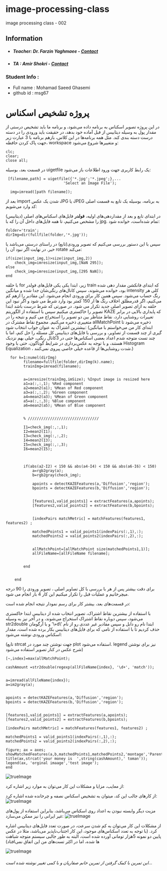 # image-processing-class

image processing class - 002

## Information

- ##### Teacher: Dr. Farzin Yaghmaee - [Contact](mailto:f_yaghmaee@semnan.ac.ir)
- ##### TA : Amir Shokri - [Contact](mailto:amirsh.nll@gmail.com)

### Student Info :

- Full name : Mohamad Saeed Ghasemi
- github id : msg67

# پروژه تشخیص اسکناس

در این پروژه تصویر اسکناس به برنامه داده می‌شود، و برنامه ما باید تشخیص درستی از مقدار پول به وسیله دیتابیس از قبل آماده خود بدهد، در حقیقت باید ورودی را در دسته درست دسته بندی کند.
مثل همه برنامه‌ها در این کلاس، بازهم برنامه با 3 عبارت زیر جهت پاک کردن حافظه، workspace و متغییرها شروع می‌شود:

```
clc;
clear;
close all;
```

در قسمت بعد، بوسیله uigetfile یک رابط کاربری جهت ورود اطلاعات باز می‌شود:

```
 [filename,path] = uigetfile({'*.jpg';'*.jpeg';},...
                          'Select an Image File');

  img=imread([path filename]);
```

بعد از import شدن یک عکس JPG یا JPEG به برنامه، بوسیله یک تابع به قسمت اصلی کد وارد می‌شویم:

در ابتدای تابع و بعد از مقدار‌دهی‌های اولیه‌، **فولدر** فایل‌های اسکناس‌های اصلی (دیتابیس) را مشخص می‌کنیم، تا همه فایل‌های داخل آن را که با jpg. تمام شده‌است، خوانده شود:

```
folder='train';
dirImg=dir(fullfile(folder,'*.jpg'));
```

سپس با این دستور بررسی می‌کنیم که تصویر ورودی(تابع) در راستای درستی می‌باشد یا خیر. در نهایت اگر نبود آن را rotate می‌کند:

```
if(size(input_img,1)>size(input_img,2))
    check_img=imresize(input_img,[NaN 295]);
else
    check_img=imresize(input_img,[295 NaN]);
end
```

با حلقه for زیر، ابتدا یکی یکی فایل‌های فولدر train که ابتدای فانکشن مقدار دهی شده بود، خوانده می‌شوند، سپس کانال‌های رنگی‌شان جدا شده و میانگین intensity کلی هر رنگ حساب می‌شود. سپس همین کار برای ورودی انجام می‌شود. این مقادیر را ازهم کم می‌کنیم، اگر قدرمطلق اخلاف رنگ ها ار 150 کمتر بود وارد شرط می شود و اگر نبود این حلقه به ازای تصویر اصلی جدید تکرار می شود. در صورتی که شرط درست باشد ابتدا تصویر را خاکستری میکنیم سپس با استفاده از الگوریتم KAZE که پایداری بالایی در برابر تغییرات روشنایی دارد، نقاط متناظر بین دو تصویر را استخراج می کنیم و نتیجه را در متغییری ذخیره می‌کنیم. مجموع نقاط مشترک در allMatchPoint ذخیره می‌شود تا بیشترین اشتراک به عنوان جواب انتخاب شود:
(ابتدای کار من می‌خواستم با میانگین گیری از چند قسمت از تصاویر، و بررسی با فایل‌های دیتابیس کل مسئله را حل کنم، اما با چند تست متوجه شدم اعداد بعضی اسکناس‌ها حتی در 3کانال رنگی، خیلی بهم نزدیک هستند، و با توجه به عکس‌برداری در شرایط گوناگون، حتی با وجود Histogram Equalization ، شدت روشنایی‌ها از قاعده خیلی خاصی پیروی نمی‌کنند.)

```
  for k=1:numel(dirImg)
        filename=fullfile(folder,dirImg(k).name);
        trainImg=imread(filename);


        a=imresize(trainImg,imSize); %Input image is resized here
        a1=a(:,:,1); %Red component
        a2=mean2(a1); %Mean of Red component
        a3=a(:,:,2); %Green component
        a4=mean2(a3); %Mean of Green component
        a5=a(:,:,3); %Blue component
        a6=mean2(a5); %Mean of Blue component


        % ////////////////////////////////

        I1=check_img(:,:,1);
        I2=mean2(I1);
        I3=check_img(:,:,2);
        I4=mean2(I3);
        I5=check_img(:,:,3);
        I6=mean2(I5);



        if(abs(a2-I2) < 150 && abs(a4-I4) < 150 && abs(a6-I6) < 150)
            a=rgb2gray(a);
            b=rgb2gray(check_img);

            apoints = detectKAZEFeatures(a,'Diffusion','region');
            bpoints = detectKAZEFeatures(b,'Diffusion','region');


            [features1,valid_points1] = extractFeatures(a,apoints);
            [features2,valid_points2] = extractFeatures(b,bpoints);


            [indexPairs matchMetric] = matchFeatures(features1, features2) ;

            matchedPoints1 = valid_points1(indexPairs(:,1),:);
            matchedPoints2 = valid_points2(indexPairs(:,2),:);


            allMatchPoint=[allMatchPoint size(matchedPoints1,1)];
            allFileName=[allFileName filename];


        end


    end
```

برای دقت بیشتر پس از هر با بررسی با کل تصاویر اصلی ، تصویر ورودی را 90 درجه میچرخانیم و عملیات قبل را تکرار میکنیم این کار 4 بار انجام می شود.

در قسمت‌های بعد، بیشتر کار برای رسم نمودار نتیجه انجام شده است:

با استفاده از بیشترین نقاط اشتراک، تصویر انتخاب شده از دیتابیس ابتدا خاکستری می‌شود، سپس دوباره نقاط اشتراک استخراج می‌شوند، و در آخر نیز به وسیله str2double و با آرگومان '\\+d\\' ابتدا نام رو دابل و سپس مقادیر غیر عددی رو از نام حذف کردیم تا با استفاده از نامی که برای فایل‌های دیتابیس بکار برده شده است، مقدار اسکناس ورودی نوشته می‌شود:

(تابع strcat جهت نوشتن چند مورد در plot استفاده می‌شود. legend نیز برای نوشتن شرح عکس در کنار تصویر استفاده می‌شود)

```
[~,index]=max(allMatchPoint);

cashAmount =str2double(regexp(allFileName{index}, '\d+', 'match'));


a=imread(allFileName{index});
a=im2gray(a);


apoints = detectKAZEFeatures(a,'Diffusion','region');
bpoints = detectKAZEFeatures(b,'Diffusion','region');


[features1,valid_points1] = extractFeatures(a,apoints);
[features2,valid_points2] = extractFeatures(b,bpoints);

[indexPairs matchMetric] = matchFeatures(features1, features2) ;

matchedPoints1 = valid_points1(indexPairs(:,1),:);
matchedPoints2 = valid_points2(indexPairs(:,2),:);

figure; ax = axes;
showMatchedFeatures(a,b,matchedPoints1,matchedPoints2,'montage','Parent',ax);
title(ax,strcat('your money is  ',string(cashAmount),' toman'));
legend(ax, 'orginal imaage','test image');
end
```

![trueImage](https://github.com/semnan-university-ai/image-processing-class-002/blob/main/project/msg67/true.jpg)

از معایب، مزایا و مشکلات این کار می‌توان به موارد زیر اشاره کرد:

از کارهای جالب این کد، میتوان به تشخیص اسکناس نصفه و چرخانده شده اشاره کرد:
![trueImage](https://github.com/semnan-university-ai/image-processing-class-002/blob/main/project/msg67/rotateAndHalf.jpg)

مزیت دیگر وابسته نبودن به اعداد روی اسکناس می‌باشد، بنابراین استفاده از پول‌های غیر ایرانی را نیز ممکن می‌سازد:
![trueImage](https://github.com/semnan-university-ai/image-processing-class-002/blob/main/project/msg67/dollar.jpg)

از مشکلات این کار می‌توان به کم شدن سرعت، در صورت تعدد فایل‌های دیتابیس اشاره کرد. (با توجه به تعدد اسکناس‌های موجود، این کار اجتناب‌ناپذیر می‌باشد، مثلا در عکس پایین دو نمونه 5هزار تومانی آورده شده است، البته به طور جالبی سیستم متوجه شباهت ها شده، اما در اکثر تست‌های من این اتفاق نمی‌افتاد)

![trueImage](https://github.com/semnan-university-ai/image-processing-class-002/blob/main/project/msg67/tashkhiseShabih.jpg)

###### _این تمرین با کمک گرفتن از تمرین خانم صفاریان و با کمی تغییر نوشته شده است..._

